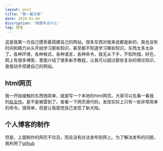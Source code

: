 ```yaml
---
layout: post
title: "第一篇文章"
date: 2020-02-04
discription: "随便写点什么"
tag: 随笔
---
```


这是我第一次自己摸索着搭建自己的网站。很多东西对我来说都是新的，我也没有时间和精力从头开始学习那些知识，甚至都不知道学习哪些知识。<!--more-->东西太多太杂了。各种环境，各种格式，各种语言，各种命令，我无从下手，不知所措。好在，网上有很多博客，里面介绍了很多新手教程，让我可以跳过那些复杂的理论知识，直接动手搭建自己的网站。


##  html网页
我一开始接触的东西很简单，就是写一个本地的html网页。大家可以先看一看我的[处女作](http://kuailejiejie.site/html/xyz)。是不是被雷到了。查看一下网页源代码，发现实际上只有一些非常简单的命令。很简单，但是让我感觉自己发现了新大陆。

##  个人博客的制作
但是，上面制作的网页不仅丑，而且没有办法发布到网上。为了解决发布的问题，我利用了[github]()
